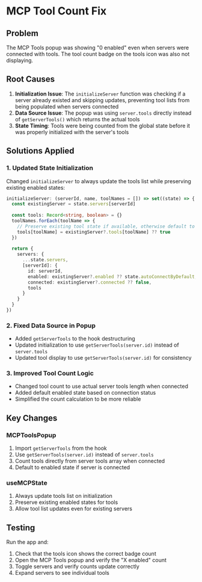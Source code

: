 # MCP Tool Count Fix

## Problem
The MCP Tools popup was showing "0 enabled" even when servers were connected with tools. The tool count badge on the tools icon was also not displaying.

## Root Causes
1. **Initialization Issue**: The `initializeServer` function was checking if a server already existed and skipping updates, preventing tool lists from being populated when servers connected
2. **Data Source Issue**: The popup was using `server.tools` directly instead of `getServerTools()` which returns the actual tools
3. **State Timing**: Tools were being counted from the global state before it was properly initialized with the server's tools

## Solutions Applied

### 1. Updated State Initialization
Changed `initializeServer` to always update the tools list while preserving existing enabled states:
```typescript
initializeServer: (serverId, name, toolNames = []) => set((state) => {
  const existingServer = state.servers[serverId]
  
  const tools: Record<string, boolean> = {}
  toolNames.forEach(toolName => {
    // Preserve existing tool state if available, otherwise default to true
    tools[toolName] = existingServer?.tools[toolName] ?? true
  })
  
  return {
    servers: {
      ...state.servers,
      [serverId]: {
        id: serverId,
        enabled: existingServer?.enabled ?? state.autoConnectByDefault,
        connected: existingServer?.connected ?? false,
        tools
      }
    }
  }
})
```

### 2. Fixed Data Source in Popup
- Added `getServerTools` to the hook destructuring
- Updated initialization to use `getServerTools(server.id)` instead of `server.tools`
- Updated tool display to use `getServerTools(server.id)` for consistency

### 3. Improved Tool Count Logic
- Changed tool count to use actual server tools length when connected
- Added default enabled state based on connection status
- Simplified the count calculation to be more reliable

## Key Changes

### MCPToolsPopup
1. Import `getServerTools` from the hook
2. Use `getServerTools(server.id)` instead of `server.tools`
3. Count tools directly from server tools array when connected
4. Default to enabled state if server is connected

### useMCPState
1. Always update tools list on initialization
2. Preserve existing enabled states for tools
3. Allow tool list updates even for existing servers

## Testing
Run the app and:
1. Check that the tools icon shows the correct badge count
2. Open the MCP Tools popup and verify the "X enabled" count
3. Toggle servers and verify counts update correctly
4. Expand servers to see individual tools